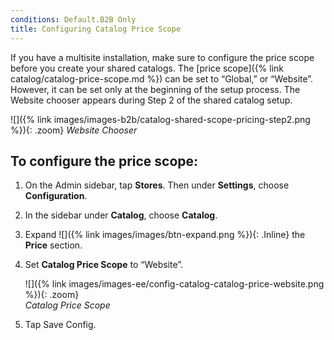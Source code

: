 ```yaml
---
conditions: Default.B2B Only
title: Configuring Catalog Price Scope
---
```


If you have a multisite installation, make sure to configure the price scope before you create your shared catalogs. The [price scope]({% link catalog/catalog-price-scope.md %}) can be set to “Global,” or “Website”. However, it can be set only at the beginning of the setup process. The Website chooser appears during Step 2 of the shared catalog setup.

![]({% link images/images-b2b/catalog-shared-scope-pricing-step2.png %}){: .zoom}
*Website Chooser*

## To configure the price scope:

1. On the Admin sidebar, tap **Stores**. Then under **Settings**, choose **Configuration**.

1. In the sidebar under **Catalog**, choose **Catalog**.

1. Expand ![]({% link images/images/btn-expand.png %}){: .Inline} the **Price** section.

1. Set **Catalog Price Scope** to “Website”.

    ![]({% link images/images-ee/config-catalog-catalog-price-website.png %}){: .zoom}  
    *Catalog Price Scope*

1. Tap <span class="btn">Save Config</span>.
